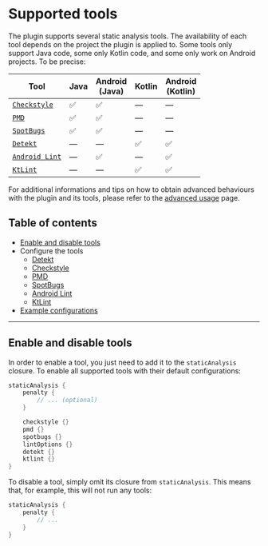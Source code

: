 # Supported tools

The plugin supports several static analysis tools. The availability of each tool depends on the project the plugin is applied to.
Some tools only support Java code, some only Kotlin code, and some only work on Android projects. To be precise:

Tool | Java | Android<br/>(Java) | Kotlin | Android<br/>(Kotlin)
---- | -------- | -------- | ----- | -----
[`Checkstyle`](https://checkstyle.sourceforge.net) | :white_check_mark: | :white_check_mark: | — | —
[`PMD`](https://pmd.github.io) | :white_check_mark: | :white_check_mark: | — | —
[`SpotBugs`](https://spotbugs.github.io/) | :white_check_mark: | :white_check_mark: | — | —
[`Detekt`](https://github.com/arturbosch/detekt) | — | — | :white_check_mark: | :white_check_mark:
[`Android Lint`](https://developer.android.com/studio/write/lint.html) | — | :white_check_mark:️ | — | :white_check_mark:️
[`KtLint`](https://github.com/shyiko/ktlint) | — | — | :white_check_mark:️ | :white_check_mark:️

For additional informations and tips on how to obtain advanced behaviours with the plugin and its tools, please refer to the
[advanced usage](advanced-usage.md) page.

## Table of contents
 * [Enable and disable tools](#enable-and-disable-tools)
 * Configure the tools
   * [Detekt](tools/detekt.md)
   * [Checkstyle](tools/checkstyle.md)
   * [PMD](tools/pmd.md)
   * [SpotBugs](tools/spotbugs.md)
   * [Android Lint](tools/android_lint.md)
   * [KtLint](tools/ktlint.md)
 * [Example configurations](#example-configurations)

---

## Enable and disable tools
In order to enable a tool, you just need to add it to the `staticAnalysis` closure. To enable all supported tools with their default configurations:

```gradle
staticAnalysis {
    penalty {
        // ... (optional)
    }

    checkstyle {}
    pmd {}
    spotbugs {}
    lintOptions {}
    detekt {}
    ktlint {}
}
```

To disable a tool, simply omit its closure from `staticAnalysis`. This means that, for example, this will not run any tools:

```gradle
staticAnalysis {
    penalty {
        // ...
    }
}
```
